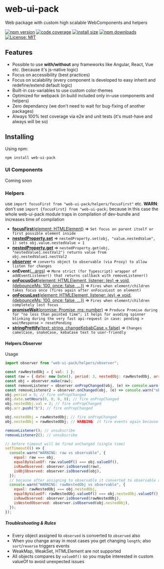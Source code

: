 # web-ui-pack

Web package with custom high scalable WebComponents and helpers

[![npm version](https://img.shields.io/npm/v/web-ui-pack.svg?style=flat-square)](https://www.npmjs.com/package/web-ui-pack)
[![code coverage](https://coveralls.io/repos/github/Yegorich555/web-ui-pack/badge.svg?style=flat-square)](https://coveralls.io/github/Yegorich555/web-ui-pack)
[![install size](https://packagephobia.now.sh/badge?p=web-ui-pack)](https://packagephobia.now.sh/result?p=web-ui-pack)
[![npm downloads](https://img.shields.io/npm/dm/web-ui-pack.svg?style=flat-square)](http://npm-stat.com/charts.html?package=web-ui-pack)
[![License: MIT](https://img.shields.io/badge/License-MIT-yellow.svg)](https://opensource.org/licenses/MIT)

## Features

- Possible to use **with/without** any frameworks like Angular, React, Vue etc. (because it's js-native logic)
- Focus on accessibility (best practices)
- Focus on scalability (every component is developed to easy inherit and redefine/extend default logic)
- Built-in css-variables to use custom color-themes
- Optimized for webpack (in build included only in-use components and helpers)
- Zero dependancy (we don't need to wait for bug-fixing of another packages)
- Always 100% test coverage via e2e and unit tests (it's must-have and always will be so)

## Installing

Using npm:

```npm
npm install web-ui-pack
```

### UI Components

Coming soon

### Helpers

use `import focusFirst from "web-ui-pack/helpers/focusFirst"` etc.
**WARN**: don't use `import {focusFirst} from "web-ui-pack;` because in this case the whole web-ui-pack module traps in compilation of dev-bundle and increases time of compilation

- [**focusFirst**(element: HTMLElement)](#helpers) ⇒ `Set focus on parent itself or first possible element inside`
- [**nestedProperty.set**](#helpers) ⇒ `nestedProperty.set(obj, "value.nestedValue", 1) sets obj.value.nestedValue = 1`
- [**nestedProperty.get**](#helpers) ⇒ `nestedProperty.get(obj, "nestedValue1.nestVal2") returns value from obj.nestedValue1.nestVal2`
- [**observer**](#observer) ⇒ `converts object to observable (via Proxy) to allow listen for changes`
- **onEvent**([...args](https://developer.mozilla.org/en-US/docs/Web/API/EventTarget/addEventListener)) ⇒ `More strict (for Typescript) wrapper of addEventListener() that returns callback with removeListener()`
- [**onFocusGot**(element: HTMLElement, listener: (ev) => void, {debounceMs: 100, once: false, ...})](#helpers) ⇒ `Fires when element/children takes focus once (fires again after onFocusLost on element)`
- [**onFocusLost**(element: HTMLElement, listener: (ev) => void, {debounceMs: 100, once: false, ...})](#helpers) ⇒ `Fires when element/children completely lost focus`
- [**promiseWait**(promise: Promise, ms: number)](#helpers) ⇒ `Produce Promise during for "no less than pointed time"; it helps for avoding spinner blinking during the very fast api-request in case: pending > waitResponse > resetPending`
- [**stringPrettify**(text: string, changeKebabCase = false)](#helpers) ⇒ `Changes camelCase, snakeCase, kebaCase text to user-friendly`

#### Helpers.Observer

Usage

```js
import observer from "web-ui-pack/helpers/observer";

const rawNestedObj = { val: 1 };
const raw = { date: new Date(), period: 3, nestedObj: rawNestedObj, arr: ["a"] };
const obj = observer.make(raw);
const removeListener = observer.onPropChanged(obj, (e) => console.warn("prop changed", e)); // calls per each changing
const removeListener2 = observer.onChanged(obj, (e) => console.warn("object changed", e)); // calls once after changing of bunch props
obj.period = 5; // fire onPropChanged
obj.date.setHours(0, 0, 0, 0); // fire onPropChanged
obj.nestedObj.val = 2; // fire onPropChanged
obj.arr.push("b"); // fire onPropChanged

obj.nestedObj = rawNestedObj; // fire onPropChanged
obj.nestedObj = rawNestedObj; // WARNING: it fire events again because rawNestedObj !== obj.nestedObj

removeListener(); // unsubscribe
removeListener2(); // unsubscribe

// before timeout will be fired onChanged (single time)
setTimeout(() => {
  console.warn("WARNING: raw vs observable", {
    equal: raw === obj,
    equalByValueOf: raw.valueOf() === obj.valueOf(),
    isRawObserved: observer.isObserved(raw),
    isObjObserved: observer.isObserved(obj),
  });
  // because after assigning to observable it converted to observable also
  console.warn("WARNING: rawNestedObj vs observable", {
    equal: rawNestedObj === obj.nestedObj,
    equalByValueOf: rawNestedObj.valueOf() === obj.nestedObj.valueOf(),
    isRawObserved: observer.isObserved(rawNestedObj),
    isNestedObserved: observer.isObserved(obj.nestedObj),
  });
});
```

##### Troubleshooting & Rules

- Every object assigned to `observed` is converted to `observed` also
- When you change array in most cases you get changing `length`; also `sort`/`reverse` triggers events
- WeakMap, WeakSet, HTMLElement are not supported
- All objects compares by `valueOf()` so you maybe interested in custom valueOf to avoid unexpected issues

